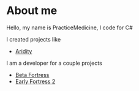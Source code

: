 # About me
Hello, my name is PracticeMedicine, I code for C#

I created projects like
- [Aridity](https://github.com/PracticeMedicine03/aridity)

I am a developer for a couple projects
- [Beta Fortress](https://github.com/Beta-Fortress-2-Team/bf)
- [Early Fortress 2](https://github.com/Daisreich/tf2i)
